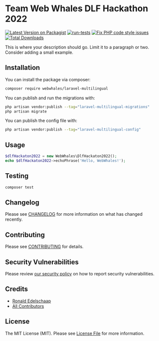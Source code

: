 # Team Web Whales DLF Hackathon 2022

[![Latest Version on Packagist](https://img.shields.io/packagist/v/webwhales/dlf-hackaton-2022.svg?style=flat-square)](https://packagist.org/packages/webwhales/dlf-hackaton-2022)
[![run-tests](https://github.com/WebWhales/dlf-hackaton-2022/actions/workflows/run-tests.yml/badge.svg?branch=master)](https://github.com/WebWhales/dlf-hackaton-2022/actions/workflows/run-tests.yml)
[![Fix PHP code style issues](https://github.com/WebWhales/dlf-hackaton-2022/actions/workflows/fix-php-code-style-issues.yml/badge.svg)](https://github.com/WebWhales/dlf-hackaton-2022/actions/workflows/fix-php-code-style-issues.yml)
[![Total Downloads](https://img.shields.io/packagist/dt/webwhales/dlf-hackaton-2022.svg?style=flat-square)](https://packagist.org/packages/webwhales/dlf-hackaton-2022)

This is where your description should go. Limit it to a paragraph or two. Consider adding a small example.

## Installation

You can install the package via composer:

```bash
composer require webwhales/laravel-multilingual
```

You can publish and run the migrations with:

```bash
php artisan vendor:publish --tag="laravel-multilingual-migrations"
php artisan migrate
```

You can publish the config file with:

```bash
php artisan vendor:publish --tag="laravel-multilingual-config"
```

## Usage

```php
$dlfHackaton2022 = new WebWhales\DlfHackaton2022();
echo $dlfHackaton2022->echoPhrase('Hello, WebWhales!');
```

## Testing

```bash
composer test
```

## Changelog

Please see [CHANGELOG](CHANGELOG.md) for more information on what has changed recently.

## Contributing

Please see [CONTRIBUTING](CONTRIBUTING.md) for details.

## Security Vulnerabilities

Please review [our security policy](../../security/policy) on how to report security vulnerabilities.

## Credits

- [Ronald Edelschaap](https://github.com/redelschaap)
- [All Contributors](../../contributors)

## License

The MIT License (MIT). Please see [License File](LICENSE.md) for more information.
